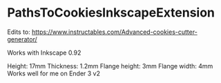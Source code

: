 # PathsToCookiesInkscapeExtension
Edits to: https://www.instructables.com/Advanced-cookies-cutter-generator/

Works with Inkscape 0.92

Height: 17mm
Thickness: 1.2mm
Flange height: 3mm
Flange width: 4mm
Works well for me on Ender 3 v2
